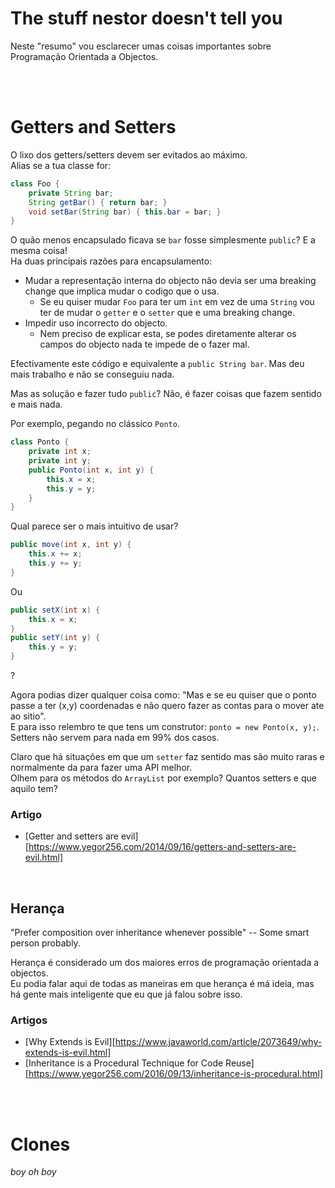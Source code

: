 # The stuff nestor doesn't tell you

Neste "resumo" vou esclarecer umas coisas importantes sobre Programação Orientada a Objectos.

<br><br>

# Getters and Setters

O lixo dos getters/setters devem ser evitados ao máximo.
<br>Alias se a tua classe for:
```java
class Foo {
    private String bar;
    String getBar() { return bar; }
    void setBar(String bar) { this.bar = bar; }
}
```
O quão menos encapsulado ficava se `bar` fosse simplesmente `public`? E a mesma
coisa!
<br>Ha duas principais razões para encapsulamento:

- Mudar a representação interna do objecto não devia ser uma breaking change que
    implica mudar o codigo que o usa.
    - Se eu quiser mudar `Foo` para ter um `int` em vez de uma `String` vou ter
    de mudar o `getter` e o `setter` que e uma breaking change.
- Impedir uso incorrecto do objecto.
    - Nem preciso de explicar esta, se podes diretamente alterar os campos do
        objecto nada te impede de o fazer mal.

Efectivamente este código e equivalente a `public String bar`. Mas deu mais
trabalho e não se conseguiu nada.

Mas as solução e fazer tudo `public`? Não, é fazer coisas que fazem sentido e
mais nada.

Por exemplo, pegando no clássico `Ponto`.

```java
class Ponto {
    private int x;
    private int y;
    public Ponto(int x, int y) {
        this.x = x;
        this.y = y;
    }
}
```

Qual parece ser o mais intuitivo de usar?
```java
public move(int x, int y) {
    this.x += x;
    this.y += y;
}
```
Ou

```java
public setX(int x) {
    this.x = x;
}
public setY(int y) {
    this.y = y;
}
```
?

Agora podias dizer qualquer coisa como: "Mas e se eu quiser que o ponto passe a ter (x,y) coordenadas e não quero fazer as contas para o mover ate ao sitio".
<br>E para isso relembro te que tens um construtor: `ponto = new Ponto(x, y);`.
<br>Setters não servem para nada em 99% dos casos.

Claro que há situações em que um `setter` faz sentido mas são muito raras e normalmente da para fazer uma API melhor.
<br>Olhem para os métodos do `ArrayList` por exemplo? Quantos setters e que aquilo tem?


### Artigo

- [Getter and setters are evil][https://www.yegor256.com/2014/09/16/getters-and-setters-are-evil.html]


<br>

## Herança

"Prefer composition over inheritance whenever possible"
    -- Some smart person probably.

Herança é considerado um dos maiores erros de programação orientada a objectos.
<br>Eu podia falar aqui de todas as maneiras em que herança é má ideia, mas há gente mais inteligente que eu que já falou sobre isso.

### Artigos
- [Why Extends is Evil][https://www.javaworld.com/article/2073649/why-extends-is-evil.html]
- [Inheritance is a Procedural Technique for Code Reuse][https://www.yegor256.com/2016/09/13/inheritance-is-procedural.html]

<br><br>

# Clones

_boy oh boy_
